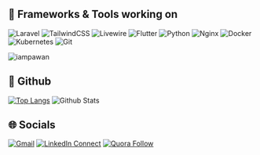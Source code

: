## 🔨 Frameworks & Tools working on

![Laravel](https://img.shields.io/badge/laravel-%23FF2D20.svg?style=for-the-badge&logo=laravel&logoColor=white)
![TailwindCSS](https://img.shields.io/badge/tailwindcss-%2338B2AC.svg?style=for-the-badge&logo=tailwind-css&logoColor=white)
![Livewire](https://img.shields.io/badge/livewire-%234e56a6.svg?style=for-the-badge&logo=livewire&logoColor=white)
![Flutter](https://img.shields.io/badge/Flutter-%2302569B.svg?style=for-the-badge&logo=Flutter&logoColor=white)
![Python](https://img.shields.io/badge/Python-%23776AB.svg?style=for-the-badge&logo=Python&logoColor=white)
![Nginx](https://img.shields.io/badge/nginx-%23009639.svg?style=for-the-badge&logo=nginx&logoColor=white)
![Docker](https://img.shields.io/badge/docker-%230db7ed.svg?style=for-the-badge&logo=docker&logoColor=white)
![Kubernetes](https://img.shields.io/badge/kubernetes-%23326ce5.svg?style=for-the-badge&logo=kubernetes&logoColor=white)
![Git](https://img.shields.io/badge/git-%23F05033.svg?style=for-the-badge&logo=git&logoColor=white)
<p align="left"> <img src="https://komarev.com/ghpvc/?username=rochi88&label=Views&color=blue&style=plastic&style=for-the-badge" alt="iampawan" /> </p>

<!--
🐘 php
🐍 Python
📱 Mobile Dev
🤿 DevOps
☁️ Cloud
🤖 AI
🔬 Analytics
🧪 Testing
✨ UI/UX
-->

## 🧰 Github
[![Top Langs](https://github-readme-stats.vercel.app/api/top-langs/?username=rochi88&langs_count=8&hide_title=false&hide_border=true&layout=compact&card_width=350&hide=html)](https://github.com/anuraghazra/github-readme-stats)
![Github Stats](https://github-readme-stats-one-bice.vercel.app/api?username=rochi88&show_icons=true&hide_border=true&include_all_commits=false&count_private=true&role=OWNER,ORGANIZATION_MEMBER,COLLABORATOR)


## 🌐 Socials
[![Gmail](https://img.shields.io/badge/Gmail-D14836?logo=gmail&logoColor=white)](mailto:raisul.me@gmail.com?subject=From%20GitHub&body=Hi,%20there.%20Found%20you%20from%20GitHub.)
[![LinkedIn Connect](https://custom-icon-badges.demolab.com/badge/LinkedIn-0A66C2?logo=linkedin-white&logoColor=fff)](https://www.linkedin.com/in/md-raisul-islam-0095a55a/)
[![Quora Follow](https://img.shields.io/badge/%20-Follow-black?color=14171C&labelColor=ef5350&logo=Quora&logoColor=ffffff)](https://www.quora.com/profile/Md-Raisul-Islam-1)


<!--

**Here are some ideas to get you started:**

🙋‍♀️ A short introduction - what is your organization all about?
🌈 Contribution guidelines - how can the community get involved?
👩‍💻 Useful resources - where can the community find your docs? Is there anything else the community should know?
🍿 Fun facts - what does your team eat for breakfast?
🧙 Remember, you can do mighty things with the power of [Markdown](https://docs.github.com/github/writing-on-github/getting-started-with-writing-and-formatting-on-github/basic-writing-and-formatting-syntax)
-->
